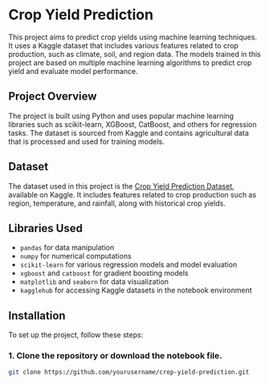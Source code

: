 # Crop Yield Prediction

This project aims to predict crop yields using machine learning techniques. It uses a Kaggle dataset that includes various features related to crop production, such as climate, soil, and region data. The models trained in this project are based on multiple machine learning algorithms to predict crop yield and evaluate model performance.

## Project Overview

The project is built using Python and uses popular machine learning libraries such as scikit-learn, XGBoost, CatBoost, and others for regression tasks. The dataset is sourced from Kaggle and contains agricultural data that is processed and used for training models.

## Dataset

The dataset used in this project is the [Crop Yield Prediction Dataset](https://www.kaggle.com/datasets/mrigaankjaswal/crop-yield-prediction-dataset), available on Kaggle. It includes features related to crop production such as region, temperature, and rainfall, along with historical crop yields.

## Libraries Used

- `pandas` for data manipulation
- `numpy` for numerical computations
- `scikit-learn` for various regression models and model evaluation
- `xgboost` and `catboost` for gradient boosting models
- `matplotlib` and `seaborn` for data visualization
- `kagglehub` for accessing Kaggle datasets in the notebook environment

## Installation

To set up the project, follow these steps:

### 1. Clone the repository or download the notebook file.

```bash
git clone https://github.com/yourusername/crop-yield-prediction.git
